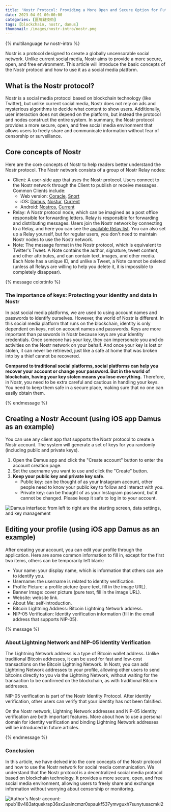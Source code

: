 ```yaml
---
title: 'Nostr Protocol: Providing a More Open and Secure Option for Future Social Media'
date: 2023-04-01 00:00:00
categories: [區塊鏈技術]
tags: [blockchain, nostr, damus]
thumbnail: /images/nostr-intro/nostr.png
---
```


{% multilanguage tw nostr-intro %}

Nostr is a protocol designed to create a globally uncensorable social network. Unlike current social media, Nostr aims to provide a more secure, open, and free environment. This article will introduce the basic concepts of the Nostr protocol and how to use it as a social media platform.

<!-- more -->

## What is the Nostr protocol?

Nostr is a social media protocol based on blockchain technology (like Twitter), but unlike current social media, Nostr does not rely on ads and mysterious algorithms to decide what content to show users. Additionally, user interaction does not depend on the platform, but instead the protocol and nodes construct the entire system. In summary, the Nostr protocol provides a more secure, open, and free social media environment that allows users to freely share and communicate information without fear of censorship or surveillance.

## Core concepts of Nostr

Here are the core concepts of Nostr to help readers better understand the Nostr protocol. The Nostr network consists of a group of Nostr Relay nodes:

- Client: A user-side app that uses the Nostr protocol. Users connect to the Nostr network through the Client to publish or receive messages. Common Clients include:
    - Web version: [Coracle](https://coracle.social/), [Snort](https://snort.social/)
    - iOS: [Damus](https://damus.io/), [Nostur](https://nostur.com/), [Current](https://app.getcurrent.io/)
    - Android: [Nostros](https://nostros.net/), [Current](https://app.getcurrent.io/)
- Relay: A Nostr protocol node, which can be imagined as a post office responsible for forwarding letters. Relay is responsible for forwarding and distributing messages. Users join the Nostr network by connecting to a Relay, and here you can see the [available Relay list](https://nostr.watch/relays/find). You can also set up a Relay yourself, but for regular users, you don't need to maintain Nostr nodes to use the Nostr network.
- Note: The message format in the Nostr protocol, which is equivalent to Twitter's Tweet. A Note contains the author, signature, tweet content, and other attributes, and can contain text, images, and other media. Each Note has a unique ID, and unlike a Tweet, a Note cannot be deleted (unless all Relays are willing to help you delete it, it is impossible to completely disappear).

{% message color:info %}

### The importance of keys: Protecting your identity and data in Nostr

In past social media platforms, we are used to using account names and passwords to identify ourselves. However, the world of Nostr is different. In this social media platform that runs on the blockchain, identity is only dependent on keys, not on account names and passwords. Keys are more important than passwords in Nostr because keys are your identity credentials. Once someone has your key, they can impersonate you and do activities on the Nostr network on your behalf. And once your key is lost or stolen, it can never be retrieved, just like a safe at home that was broken into by a thief cannot be recovered.

**Compared to traditional social platforms, social platforms can help you recover your account or change your password. But in the world of blockchain, having your key stolen means you lose everything.** Therefore, in Nostr, you need to be extra careful and cautious in handling your keys. You need to keep them safe in a secure place, making sure that no one can easily obtain them.

{% endmessage %}

## Creating a Nostr Account (using iOS app Damus as an example)

You can use any client app that supports the Nostr protocol to create a Nostr account. The system will generate a set of keys for you randomly (including public and private keys).

1. Open the Damus app and click the "Create account" button to enter the account creation page.
2. Set the username you want to use and click the "Create" button.
3. **Keep your public key and private key safe**.
    - Public key: can be thought of as your Instagram account, other people need to know your public key to follow and interact with you.
    - Private key: can be thought of as your Instagram password, but it cannot be changed. Please keep it safe to log in to your account.

![Damus interface: from left to right are the starting screen, data settings, and key management](/images/nostr-intro/damus.png)

## Editing your profile (using iOS app Damus as an example)

After creating your account, you can edit your profile through the application. Here are some common information to fill in, except for the first two items, others can be temporarily left blank:

- Your name: your display name, which is information that others can use to identify you.
- Username: the username is related to identity verification.
- Profile Picture: a profile picture (pure text, fill in the image URL).
- Banner Image: cover picture (pure text, fill in the image URL).
- Website: website link.
- About Me: self-introduction.
- Bitcoin Lightning Address: Bitcoin Lightning Network address.
- NIP-05 Verification: Identity verification information (fill in the email address that supports NIP-05).

{% message %}

### About Lightning Network and NIP-05 Identity Verification

The Lightning Network address is a type of Bitcoin wallet address. Unlike traditional Bitcoin addresses, it can be used for fast and low-cost transactions on the Bitcoin Lightning Network. In Nostr, you can add Lightning Network addresses to your profile, allowing other users to send bitcoins directly to you via the Lightning Network, without waiting for the transaction to be confirmed on the blockchain, as with traditional Bitcoin addresses.

NIP-05 verification is part of the Nostr Identity Protocol. After identity verification, other users can verify that your identity has not been falsified.

On the Nostr network, Lightning Network addresses and NIP-05 identity verification are both important features. More about how to use a personal domain for identity verification and binding Lightning Network addresses will be introduced in future articles.

{% endmessage %}

### Conclusion

In this article, we have delved into the core concepts of the Nostr protocol and how to use the Nostr network for social media communication. We understand that the Nostr protocol is a decentralized social media protocol based on blockchain technology. It provides a more secure, open, and free social media environment, allowing users to freely share and exchange information without worrying about censorship or monitoring.

![Author's Nostr account: npub18v483atquekrap36sx2ualncmzr0spaukf537ymvguxh7sunytusacmkl2](images/nostr-intro/myprofile.png)
